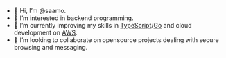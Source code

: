 - 👋 Hi, I’m @saamo.
- 👀 I’m interested in backend programming.
- 🌱 I’m currently improving my skills in [TypeScript](https://www.typescriptlang.org)/[Go](https://go.dev) and cloud development on [AWS](https://aws.amazon.com).
- 💞️ I’m looking to collaborate on opensource projects dealing with secure browsing and messaging.
<!--- 📫 How to reach me: `echo "hello" > /dev/null`--->

<!---
saamo/saamo is a ✨ special ✨ repository because its `README.md` (this file) appears on your GitHub profile.
You can click the Preview link to take a look at your changes.
--->
